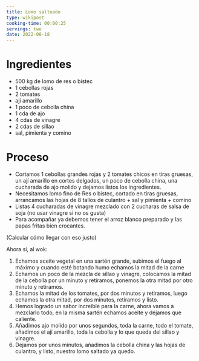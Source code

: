 ```yaml
---
title: Lomo salteado
type: wikipost
cooking-time: 00:00:25
servings: two 
date: 2022-08-18
---
```


# Ingredientes

- 500 kg de lomo de res o bistec
- 1 cebollas rojas
- 2 tomates
- aji amarillo
- 1 poco de cebolla china
- 1 cda de ajo
- 4 cdas de vinagre
- 2 cdas de sillao
- sal, pimienta y comino

# Proceso

- Cortamos 1 cebollas grandes rojas y 2 tomates chicos en tiras gruesas, un ají amarillo en cortes delgados, un poco de cebolla china, una cucharada de ajo molido y dejamos listos los ingredientes.
- Necesitamos lomo fino de Res o bistec, cortado en tiras gruesas, arrancamos las hojas de 8 tallos de culantro + sal y pimienta + comino
- Listas 4 cucharadas de vinagre mezclado con 2 cucharas de salsa de soja (no usar vinagre si no os gusta)
- Para acompañar ya debemos tener el arroz blanco preparado y las papas fritas bien crocantes.

(Calcular cómo llegar con eso justo)

Ahora sí, al wok: 

1. Echamos aceite vegetal en una sartén grande, subimos el fuego al máximo y cuando esté botando humo echamos la mitad de la carne
2. Echamos un poco de la mezcla de sillao y vinagre, colocamos la mitad de la cebolla por un minuto y retiramos, ponemos la otra mitad por otro minuto y retiramos.
3. Echamos la mitad de los tomates, por dos minutos y retiramos, luego echamos la otra mitad, por dos minutos, retiramos y listo.
4. Hemos logrado un sabor increíble para la carne, ahora vamos a mezclarlo todo, en la misma sartén echamos aceite y dejamos que caliente.
5. Añadimos ajo molido por unos segundos, toda la carne, todo el tomate, añadimos el ají amarillo, toda la cebolla y lo que queda del sillao y vinagre.
6. Dejamos por unos minutos, añadimos la cebolla china y las hojas de culantro, y listo, nuestro lomo saltado ya quedo.



